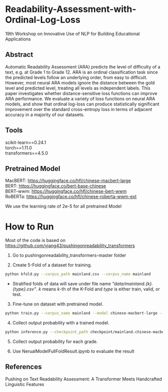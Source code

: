 # Readability-Assessment-with-Ordinal-Log-Loss
19th Workshop on Innovative Use of NLP for Building Educational Applications

## Abstract
Automatic Readability Assessment (ARA) predicts the level of difficulty of a text, e.g. at Grade 1 to Grade 12. ARA is an ordinal classification task since the predicted levels follow an underlying order, from easy to difficult. However, most neural ARA models ignore the distance between the gold level and predicted level, treating all levels as independent labels. This paper investigates whether distance-sensitive loss functions can improve ARA performance. We evaluate a variety of loss functions on neural ARA models, and show that ordinal log-loss can produce statistically significant improvement over the standard cross-entropy loss in terms of adjacent accuracy in a majority of our datasets.

## Tools
scikit-learn==0.24.1<br>
torch==1.11.0<br>
transformers==4.5.0<br>

## Pretrained Model
MacBERT: https://huggingface.co/hfl/chinese-macbert-large<br>
BERT: https://huggingface.co/bert-base-chinese<br>
BERT-wwm: https://huggingface.co/hfl/chinese-bert-wwm<br>
RoBERTa: https://huggingface.co/hfl/chinese-roberta-wwm-ext<br>

We use the learning rate of 2e-5 for all pretrained Model

# How to Run
Most of the code is based on https://github.com/yjang43/pushingonreadability_transformers

1. Go to pushingonreadability_transformers-master folder

2. Create 5-Fold of a dataset for training.
```bash
python kfold.py --corpus_path mainland.csv --corpus_name mainland
```
- Stratified folds of data will save under file name _"data/mainland.{k}.{type}.csv"_.
_k_ means _k_-th of the K-Fold and _type_ is either train, valid, or test.


3. Fine-tune on dataset with pretrained model.
```bash
python train.py --corpus_name mainland --model chinese-macbert-large --learning_rate 2e-5
```

4. Collect output probability with a trained model.

```bash
python inference.py --checkpoint_path checkpoint/mainland.chinese-macbert-large.0.14 --data_path data/mainland.0.test.csv
```

5. Collect output probability for each grade.

6. Use NerualModelFullFoldResult.ipynb to evaluate the result

## References
Pushing on Text Readability Assessment: A Transformer Meets Handcrafted Linguistic Features<br>
